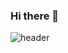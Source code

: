 ### Hi there 👋
![header](https://capsule-render.vercel.app/api?type=wave&color=auto&height=300&section=header&text=MinJeongHoo(Ussop)%&fontSize=90)

<!--
**MinJeongHoo/MinJeongHoo** is a ✨ _special_ ✨ repository because its `README.md` (this file) appears on your GitHub profile.

Here are some ideas to get you started:

- 🔭 I’m currently working on ...
- 🌱 I’m currently learning ...
- 👯 I’m looking to collaborate on ...
- 🤔 I’m looking for help with ...
- 💬 Ask me about ...
- 📫 How to reach me: ...
- 😄 Pronouns: ...
- ⚡ Fun fact: ...
-->
